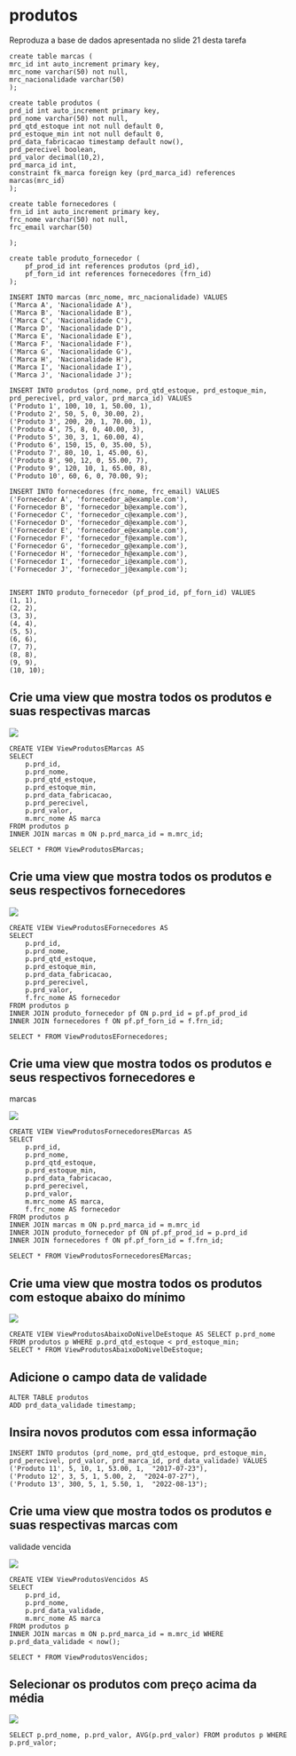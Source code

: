 # produtos

Reproduza a base de dados apresentada no slide 21 desta tarefa

```
create table marcas (
mrc_id int auto_increment primary key,
mrc_nome varchar(50) not null,
mrc_nacionalidade varchar(50)
);

create table produtos (
prd_id int auto_increment primary key,
prd_nome varchar(50) not null,
prd_qtd_estoque int not null default 0,
prd_estoque_min int not null default 0,
prd_data_fabricacao timestamp default now(),
prd_perecivel boolean,
prd_valor decimal(10,2),
prd_marca_id int,
constraint fk_marca foreign key (prd_marca_id) references marcas(mrc_id)
);

create table fornecedores (
frn_id int auto_increment primary key,
frc_nome varchar(50) not null,
frc_email varchar(50)

);

create table produto_fornecedor (
    pf_prod_id int references produtos (prd_id),
    pf_forn_id int references fornecedores (frn_id)
);

INSERT INTO marcas (mrc_nome, mrc_nacionalidade) VALUES
('Marca A', 'Nacionalidade A'),
('Marca B', 'Nacionalidade B'),
('Marca C', 'Nacionalidade C'),
('Marca D', 'Nacionalidade D'),
('Marca E', 'Nacionalidade E'),
('Marca F', 'Nacionalidade F'),
('Marca G', 'Nacionalidade G'),
('Marca H', 'Nacionalidade H'),
('Marca I', 'Nacionalidade I'),
('Marca J', 'Nacionalidade J');

INSERT INTO produtos (prd_nome, prd_qtd_estoque, prd_estoque_min, prd_perecivel, prd_valor, prd_marca_id) VALUES
('Produto 1', 100, 10, 1, 50.00, 1),
('Produto 2', 50, 5, 0, 30.00, 2),
('Produto 3', 200, 20, 1, 70.00, 1),
('Produto 4', 75, 8, 0, 40.00, 3),
('Produto 5', 30, 3, 1, 60.00, 4),
('Produto 6', 150, 15, 0, 35.00, 5),
('Produto 7', 80, 10, 1, 45.00, 6),
('Produto 8', 90, 12, 0, 55.00, 7),
('Produto 9', 120, 10, 1, 65.00, 8),
('Produto 10', 60, 6, 0, 70.00, 9);

INSERT INTO fornecedores (frc_nome, frc_email) VALUES
('Fornecedor A', 'fornecedor_a@example.com'),
('Fornecedor B', 'fornecedor_b@example.com'),
('Fornecedor C', 'fornecedor_c@example.com'),
('Fornecedor D', 'fornecedor_d@example.com'),
('Fornecedor E', 'fornecedor_e@example.com'),
('Fornecedor F', 'fornecedor_f@example.com'),
('Fornecedor G', 'fornecedor_g@example.com'),
('Fornecedor H', 'fornecedor_h@example.com'),
('Fornecedor I', 'fornecedor_i@example.com'),
('Fornecedor J', 'fornecedor_j@example.com');


INSERT INTO produto_fornecedor (pf_prod_id, pf_forn_id) VALUES
(1, 1),
(2, 2),
(3, 3),
(4, 4),
(5, 5),
(6, 6),
(7, 7),
(8, 8),
(9, 9),
(10, 10);
```

## Crie uma view que mostra todos os produtos e suas respectivas marcas

![](imgs/produtos_marcas.png)

```
CREATE VIEW ViewProdutosEMarcas AS
SELECT
    p.prd_id,
    p.prd_nome,
    p.prd_qtd_estoque,
    p.prd_estoque_min,
    p.prd_data_fabricacao,
    p.prd_perecivel,
    p.prd_valor,
    m.mrc_nome AS marca
FROM produtos p
INNER JOIN marcas m ON p.prd_marca_id = m.mrc_id;

SELECT * FROM ViewProdutosEMarcas;
```

## Crie uma view que mostra todos os produtos e seus respectivos fornecedores

![](imgs/produtos_fornecedores.png)

```
CREATE VIEW ViewProdutosEFornecedores AS
SELECT
    p.prd_id,
    p.prd_nome,
    p.prd_qtd_estoque,
    p.prd_estoque_min,
    p.prd_data_fabricacao,
    p.prd_perecivel,
    p.prd_valor,
    f.frc_nome AS fornecedor
FROM produtos p
INNER JOIN produto_fornecedor pf ON p.prd_id = pf.pf_prod_id
INNER JOIN fornecedores f ON pf.pf_forn_id = f.frn_id;

SELECT * FROM ViewProdutosEFornecedores;
```

## Crie uma view que mostra todos os produtos e seus respectivos fornecedores e
marcas

![](imgs/produtos_marcas_fornecedores.png)

```
CREATE VIEW ViewProdutosFornecedoresEMarcas AS
SELECT
    p.prd_id,
    p.prd_nome,
    p.prd_qtd_estoque,
    p.prd_estoque_min,
    p.prd_data_fabricacao,
    p.prd_perecivel,
    p.prd_valor,
    m.mrc_nome AS marca,
    f.frc_nome AS fornecedor
FROM produtos p
INNER JOIN marcas m ON p.prd_marca_id = m.mrc_id
INNER JOIN produto_fornecedor pf ON pf.pf_prod_id = p.prd_id
INNER JOIN fornecedores f ON pf.pf_forn_id = f.frn_id;

SELECT * FROM ViewProdutosFornecedoresEMarcas;
```

## Crie uma view que mostra todos os produtos com estoque abaixo do mínimo

![](imgs/produtos_nv_estoque.png)

```
CREATE VIEW ViewProdutosAbaixoDoNivelDeEstoque AS SELECT p.prd_nome FROM produtos p WHERE p.prd_qtd_estoque < prd_estoque_min;
SELECT * FROM ViewProdutosAbaixoDoNivelDeEstoque;
```

## Adicione o campo data de validade

```
ALTER TABLE produtos
ADD prd_data_validade timestamp;
```

## Insira novos produtos com essa informação

```
INSERT INTO produtos (prd_nome, prd_qtd_estoque, prd_estoque_min, prd_perecivel, prd_valor, prd_marca_id, prd_data_validade) VALUES
('Produto 11', 5, 10, 1, 53.00, 1,  "2017-07-23"),
('Produto 12', 3, 5, 1, 5.00, 2,  "2024-07-27"),
('Produto 13', 300, 5, 1, 5.50, 1,  "2022-08-13");
```

## Crie uma view que mostra todos os produtos e suas respectivas marcas com
validade vencida

![](imgs/produtos_vencidos.png)

```
CREATE VIEW ViewProdutosVencidos AS
SELECT
    p.prd_id,
	p.prd_nome,
    p.prd_data_validade,
    m.mrc_nome AS marca
FROM produtos p
INNER JOIN marcas m ON p.prd_marca_id = m.mrc_id WHERE p.prd_data_validade < now();

SELECT * FROM ViewProdutosVencidos;
```

## Selecionar os produtos com preço acima da média

![](imgs/acima_media_precos.png)

```
SELECT p.prd_nome, p.prd_valor, AVG(p.prd_valor) FROM produtos p WHERE p.prd_valor;
```


